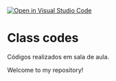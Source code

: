 [![Open in Visual Studio Code](https://classroom.github.com/assets/open-in-vscode-f059dc9a6f8d3a56e377f745f24479a46679e63a5d9fe6f495e02850cd0d8118.svg)](https://classroom.github.com/online_ide?assignment_repo_id=5447841&assignment_repo_type=AssignmentRepo)
# Class codes

Códigos realizados em sala de aula.

Welcome to my repository! 